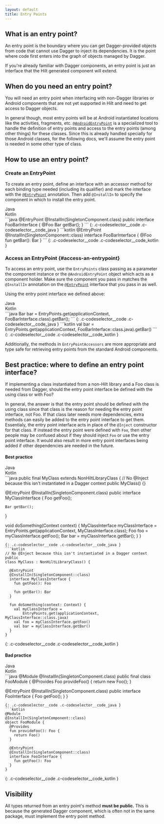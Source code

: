```yaml
---
layout: default
title: Entry Points
---
```


## What is an entry point?

An entry point is the boundary where you can get Dagger-provided objects from
code that cannot use Dagger to inject its dependencies. It is the point where
code first enters into the graph of objects managed by Dagger.

If you're already familiar with Dagger components, an entry point is just an
interface that the Hilt generated component will extend.

## When do you need an entry point?

You will need an entry point when interfacing with non-Dagger libraries or
Android components that are not yet supported in Hilt and need to get access to
Dagger objects.

In general though, most entry points will be at Android instantiated locations
like the activities, fragments, etc.
[`@AndroidEntryPoint`](android-entry-point.md) is a specialized tool to handle
the definition of entry points and access to the entry points (among other
things) for these classes. Since this is already handled specially for those
Android classes, for the following docs, we'll assume the entry point is needed
in some other type of class.

## How to use an entry point?

### Create an EntryPoint

To create an entry point, define an interface with an accessor method for each
binding type needed (including its qualifier) and mark the interface with the
[`@EntryPoint`](https://dagger.dev/api/latest/dagger/hilt/EntryPoint.html)
annotation. Then add `@InstallIn` to specify the component in which to install
the entry point.

<div class="c-codeselector__button c-codeselector__button_java">Java</div>
<div class="c-codeselector__button c-codeselector__button_kotlin">Kotlin</div>
```java
@EntryPoint
@InstallIn(SingletonComponent.class)
public interface FooBarInterface {
  @Foo Bar getBar();
}
```
{: .c-codeselector__code .c-codeselector__code_java }
```kotlin
@EntryPoint
@InstallIn(SingletonComponent::class)
interface FooBarInterface {
  @Foo fun getBar(): Bar
}
```
{: .c-codeselector__code .c-codeselector__code_kotlin }

### Access an EntryPoint {#access-an-entrypoint}

To access an entry point, use the `EntryPoints` class passing as a parameter the
component instance or the `@AndroidEntryPoint` object which acts as a component
holder. Make sure the component you pass in matches the `@InstallIn` annotation
on the
[`@EntryPoint`](https://dagger.dev/api/latest/dagger/hilt/EntryPoint.html)
interface that you pass in as well.

Using the entry point interface we defined above:

<div class="c-codeselector__button c-codeselector__button_java">Java</div>
<div class="c-codeselector__button c-codeselector__button_kotlin">Kotlin</div>
```java
Bar bar = EntryPoints.get(applicationContext, FooBarInterface.class).getBar();
```
{: .c-codeselector__code .c-codeselector__code_java }
```kotlin
val bar = EntryPoints.get(applicationContext, FooBarInterface::class.java).getBar()
```
{: .c-codeselector__code .c-codeselector__code_kotlin }

<!-- TODO(user): Add link back for EntryPointAccessors once we have KDoc
or Dokka ready. -->
Additionally, the methods in `EntryPointAccessors` are more appropriate and type
safe for retrieving entry points from the standard Android components.

## Best practice: where to define an entry point interface?

If implementing a class instantiated from a non-Hilt library and a Foo class is
needed from Dagger, should the entry point interface be defined with the using
class or with Foo?

In general, the answer is that the entry point should be defined with the using
class since that class is the reason for needing the entry point interface, not
Foo. If that class later needs more dependencies, extra methods can easily be
added to the entry point interface to get them. Essentialy, the entry point
interface acts in place of the `@Inject` constructor for that class. If instead
the entry point were defined with `Foo`, then other people may be confused about
if they should inject `Foo` or use the entry point interface. It would also
result in more entry point interfaces being added if other dependencies are
needed in the future.

#### Best practice

<div class="c-codeselector__button c-codeselector__button_java">Java</div>
<div class="c-codeselector__button c-codeselector__button_kotlin">Kotlin</div>
```java
public final MyClass extends NonHiltLibraryClass {
  // No @Inject because this isn't instantiated in a Dagger context
  public MyClass() {}

  @EntryPoint
  @InstallIn(SingletonComponent.class)
  public interface MyClassInterface {
    Foo getFoo();

    Bar getBar();
  }

  void doSomething(Context context) {
    MyClassInterface myClassInterface =
        EntryPoints.get(applicationContext, MyClassInterface.class);
    Foo foo = myClassInterface.getFoo();
    Bar bar = myClassInterface.getBar();
  }
}
```
{: .c-codeselector__code .c-codeselector__code_java }
```kotlin
// No @Inject because this isn't instantiated in a Dagger context public
class MyClass : NonHiltLibraryClass() {

  @EntryPoint
  @InstallIn(SingletonComponent::class)
  interface MyClassInterface {
    fun getFoo(): Foo

    fun getBar(): Bar
  }

  fun doSomething(context: Context) {
    val myClassInterface =
        EntryPoints.get(applicationContext, MyClassInterface::class.java)
    val foo = myClassInterface.getFoo()
    val bar = myClassInterface.getBar()
  }
}
```
{: .c-codeselector__code .c-codeselector__code_kotlin }

#### Bad practice

<div class="c-codeselector__button c-codeselector__button_java">Java</div>
<div class="c-codeselector__button c-codeselector__button_kotlin">Kotlin</div>
```java
@Module
@InstallIn(SingletonComponent.class)
public final class FooModule {
  @Provides
  Foo provideFoo() {
    return new Foo();
  }

  @EntryPoint
  @InstallIn(SingletonComponent.class)
  public interface FooInterface {
    Foo getFoo();
  }
}
```
{: .c-codeselector__code .c-codeselector__code_java }
```kotlin
@Module
@InstallIn(SingletonComponent::class)
object FooModule {
  @Provides
  fun provideFoo(): Foo {
    return Foo()
  }

  @EntryPoint
  @InstallIn(SingletonComponent::class)
  interface FooInterface {
    fun getFoo(): Foo
  }
}
```
{: .c-codeselector__code .c-codeselector__code_kotlin }

## Visibility

All types returned from an entry point's method **must be public.** This is
because the generated Dagger component, which is often not in the same package,
must implement the entry point method.

